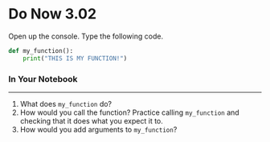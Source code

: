 # Do Now 3.02

Open up the console. Type the following code. 

```python
def my_function(): 
	print("THIS IS MY FUNCTION!")
```
### In Your Notebook

--------------------------------
1. What does `my_function` do? 
2. How would you call the function? Practice calling `my_function` and checking that it does what you expect it to.
3. How would you add arguments to `my_function`? 

